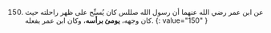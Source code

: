 150. عن ابن عمر رضي الله عنهما أن رسول الله صللس كان يُسبِّح على ظهر راحلته حيث كان وجهه، **يومئ برأسه**، وكان ابن عمر يفعله.
{: value="150" }